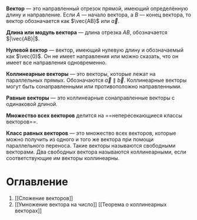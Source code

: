**Вектор** — это направленный отрезок прямой, имеющий определённую длину и направление. Если $A$ — начало вектора, а $B$ — конец вектора, то вектор обозначается как $\vec{AB}$ или $\vec{a}$.

**Длина или модуль вектора** — длина отрезка $AB$, обозначается $|\vec{AB}|$.

**Нулевой вектор** — вектор, имеющий нулевую длину и обозначаемый как $\vec{0}$. Он не имеет направления или можно сказать, что он имеет все направления одновременно.

**Коллинеарные векторы** — это векторы, которые лежат на параллельных прямых. Обозначаются $\vec{a} \parallel \vec{b}$. Коллинеарные векторы могут быть сонаправленными или противоположно направленными.

**Равные векторы** — это коллинеарные сонаправленные векторы с одинаковой длиной. 

**Множество всех векторов** делится на ==непересекающиеся классы векторов==.

**Класс равных векторов** — это множество всех векторов, которые можно получить из одного и того же вектора при помощи параллельного переноса. Такие векторы называются свободными векторами.
Два свободных вектора называются коллинеарными, если соответствующие им векторы коллинеарны.

# Оглавление
1. [[Сложение векторов]]
2. [[Умножение вектора на число]]
   [[Теорема о коллинеарных векторах]]
   